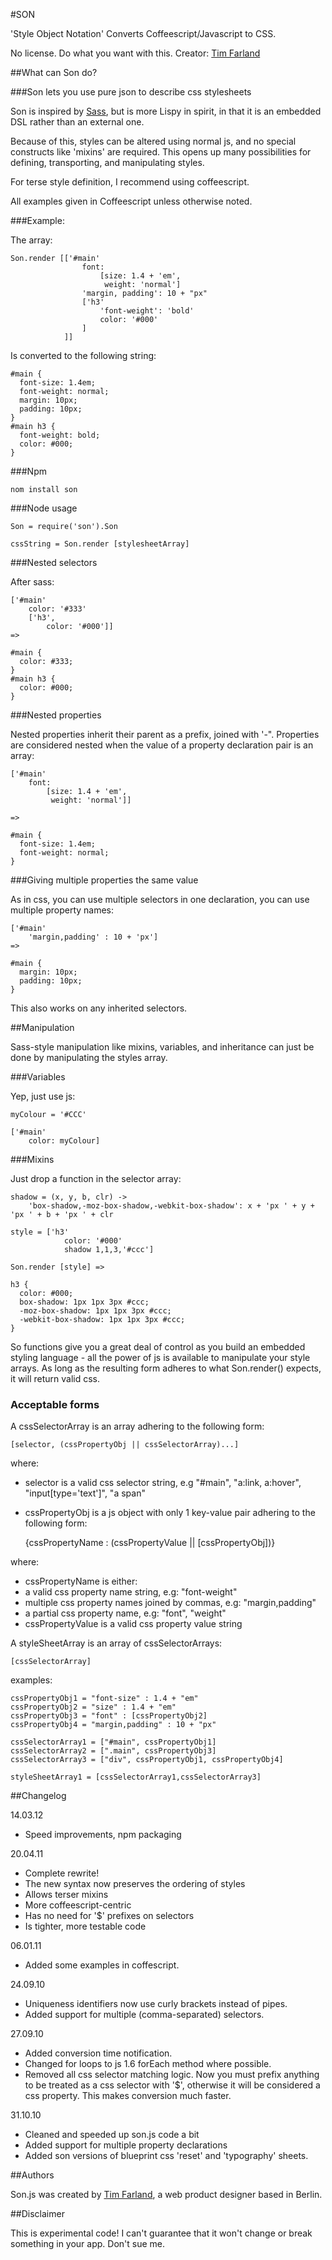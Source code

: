#SON

'Style Object Notation'
Converts Coffeescript/Javascript to CSS.

No license. Do what you want with this.
Creator: [Tim Farland](http://timfarland.com)


##What can Son do?

###Son lets you use pure json to describe css stylesheets

Son is inspired by [Sass](http://sass-lang.com), but is more Lispy in spirit, in that it is an embedded DSL rather than an external one.

Because of this, styles can be altered using normal js, and no special constructs like 'mixins' are required. This opens up many possibilities for defining, transporting, and manipulating styles.

For terse style definition, I recommend using coffeescript.

All examples given in Coffeescript unless otherwise noted.

###Example:

The array:

    Son.render [['#main'
                    font: 
                        [size: 1.4 + 'em',
                         weight: 'normal']
                    'margin, padding': 10 + "px"
                    ['h3'
                        'font-weight': 'bold'
                        color: '#000'
                    ]
                ]]    

Is converted to the following string: 

    #main {
      font-size: 1.4em;
      font-weight: normal;
      margin: 10px;
      padding: 10px;
    }
    #main h3 {
      font-weight: bold;
      color: #000;
    }

###Npm

    nom install son    
    
###Node usage

    Son = require('son').Son
    
    cssString = Son.render [stylesheetArray]    
    
    
###Nested selectors

After sass:

    ['#main'
        color: '#333'
        ['h3', 
            color: '#000']]
    =>
    
    #main {
      color: #333;
    }
    #main h3 {
      color: #000;
    }
    
###Nested properties

Nested properties inherit their parent as a prefix, joined with '-". Properties are considered nested when the value of a property declaration pair is an array: 

    ['#main'
        font: 
            [size: 1.4 + 'em',
             weight: 'normal']]
    
    =>
    
    #main {
      font-size: 1.4em;
      font-weight: normal;
    }
    
###Giving multiple properties the same value

As in css, you can use multiple selectors in one declaration, you can use multiple property names:

    ['#main'
        'margin,padding' : 10 + 'px'] 
    =>
    
    #main {
      margin: 10px;
      padding: 10px;
    }

This also works on any inherited selectors.

##Manipulation

Sass-style manipulation like mixins, variables, and inheritance can just be done by manipulating the styles array.

###Variables

Yep, just use js:

    myColour = '#CCC'
    
    ['#main'
        color: myColour]

###Mixins       

Just drop a function in the selector array:

    shadow = (x, y, b, clr) ->
        'box-shadow,-moz-box-shadow,-webkit-box-shadow': x + 'px ' + y + 'px ' + b + 'px ' + clr

    style = ['h3'
                color: '#000'
                shadow 1,1,3,'#ccc']
    
    Son.render [style] =>
    
    h3 {
      color: #000;
      box-shadow: 1px 1px 3px #ccc;
      -moz-box-shadow: 1px 1px 3px #ccc;
      -webkit-box-shadow: 1px 1px 3px #ccc;
    }
    
So functions give you a great deal of control as you build an embedded styling language - all the power of js is available to manipulate your style arrays. As long as the resulting form adheres to what Son.render() expects, it will return valid css.


### Acceptable forms

A cssSelectorArray is an array adhering to the following form:
 
    [selector, (cssPropertyObj || cssSelectorArray)...]
    
where:
- selector is a valid css selector string, e.g "#main", "a:link, a:hover", "input[type='text']", "a span"
- cssPropertyObj is a js object with only 1 key-value pair adhering to the following form:

    {cssPropertyName : (cssPropertyValue || [cssPropertyObj])}
            
where:
- cssPropertyName is either:
 - a valid css property name string, e.g: "font-weight"
 - multiple css property names joined by commas, e.g: "margin,padding"
 - a partial css property name, e.g: "font", "weight"
- cssPropertyValue is a valid css property value string
     
A styleSheetArray is an array of cssSelectorArrays:
 
    [cssSelectorArray]    

examples:

    cssPropertyObj1 = "font-size" : 1.4 + "em"
    cssPropertyObj2 = "size" : 1.4 + "em"
    cssPropertyObj3 = "font" : [cssPropertyObj2]
    cssPropertyObj4 = "margin,padding" : 10 + "px"

    cssSelectorArray1 = ["#main", cssPropertyObj1]
    cssSelectorArray2 = [".main", cssPropertyObj3]
    cssSelectorArray3 = ["div", cssPropertyObj1, cssPropertyObj4]

    styleSheetArray1 = [cssSelectorArray1,cssSelectorArray3]


##Changelog

14.03.12

- Speed improvements, npm packaging

20.04.11

- Complete rewrite! 
- The new syntax now preserves the ordering of styles
- Allows terser mixins
- More coffeescript-centric
- Has no need for '$' prefixes on selectors
- Is tighter, more testable code

06.01.11

- Added some examples in coffescript.

24.09.10 

- Uniqueness identifiers now use curly brackets instead of pipes. 
- Added support for multiple (comma-separated) selectors.

27.09.10

- Added conversion time notification.
- Changed for loops to js 1.6 forEach method where possible.
- Removed all css selector matching logic. Now you must prefix anything to be treated as a css selector with '$', otherwise it will be considered a css property. This makes conversion much faster.

31.10.10

- Cleaned and speeded up son.js code a bit
- Added support for multiple property declarations
- Added son versions of blueprint css 'reset' and 'typography' sheets.


##Authors

Son.js was created by [Tim Farland](http://www.timfarland.com), a web product designer based in Berlin.

##Disclaimer

This is experimental code! I can't guarantee that it won't change or break something in your app. Don't sue me.
